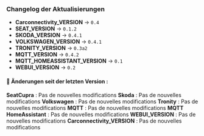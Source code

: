 ### Changelog der Aktualisierungen
- **Carconnectivity_VERSION** → `0.4`
- **SEAT_VERSION** → `0.1.2`
- **SKODA_VERSION** → `0.4.1`
- **VOLKSWAGEN_VERSION** → `0.4.1`
- **TRONITY_VERSION** → `0.3a2`
- **MQTT_VERSION** → `0.4.2`
- **MQTT_HOMEASSISTANT_VERSION** → `0.1`
- **WEBUI_VERSION** → `0.2`

#### 📌 Änderungen seit der letzten Version :
**SeatCupra** :
Pas de nouvelles modifications
**Skoda** :
Pas de nouvelles modifications
**Volkswagen** :
Pas de nouvelles modifications
**Tronity** :
Pas de nouvelles modifications
**MQTT** :
Pas de nouvelles modifications
**MQTT HomeAssistant** :
Pas de nouvelles modifications
**WEBUI_VERSION** :
Pas de nouvelles modifications
**Carconnectivity_VERSION** :
Pas de nouvelles modifications
